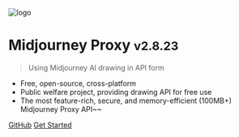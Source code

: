 ![logo](https://vip.123pan.cn/1816233029/mjproxy/logo.png)

# Midjourney Proxy <small>v2.8.23</small>

> Using Midjourney AI drawing in API form

- Free, open-source, cross-platform
- Public welfare project, providing drawing API for free use
- The most feature-rich, secure, and memory-efficient (100MB+) Midjourney Proxy API~~

[GitHub](https://github.com/trueai-org/midjourney-proxy)
[Get Started](https://dbccccccc.github.io/midjourney-proxy/#/en/?id=midjourney-proxy)